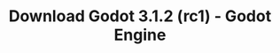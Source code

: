 ---
# Generated by /scripts/js/download_archive_generator !!! do not edit by hand !!!
title: 'Download Godot 3.1.2 (rc1) - Godot Engine'
type: 'download/archive'
name: '3.1.2'
flavor: 'rc1'
release_date: '2019-11-13T03:00:00-00:00'
release_notes: '/article/release-candidate-godot-3-1-2-rc-1/'
links:
  android.apk:
    name: 'android.apk'
    title: 'Android'
    caption: 'Universal APK (ARM64 + ARMv7 + x86_64 + x86)'
    tags:
      - 'APK download'
      - 'ARM64/v7'
      - 'x86 (64 & 32 bit)'
    hosts:
      github_builds:
        regular: 'https://github.com/godotengine/godot-builds/releases/download/3.1.2-rc1/Godot_v3.1.2-rc1_android_editor.apk'
        mono: '#'
      github:
        regular: 'https://github.com/godotengine/godot/releases/download/3.1.2-rc1/Godot_v3.1.2-rc1_android_editor.apk'
        mono: '#'
  macos.universal:
    name: 'macos.universal'
    title: 'macOS'
    caption: 'Universal (x86_64 + Apple Silicon)'
    tags:
      - 'Intel/Apple Silicon'
      - '64 bit'
    hosts:
      github_builds:
        regular: 'https://github.com/godotengine/godot-builds/releases/download/3.1.2-rc1/Godot_v3.1.2-rc1_osx.universal.zip'
        mono: 'https://github.com/godotengine/godot-builds/releases/download/3.1.2-rc1/Godot_v3.1.2-rc1_mono_osx.universal.zip'
      github:
        regular: 'https://github.com/godotengine/godot/releases/download/3.1.2-rc1/Godot_v3.1.2-rc1_osx.universal.zip'
        mono: 'https://github.com/godotengine/godot/releases/download/3.1.2-rc1/Godot_v3.1.2-rc1_mono_osx.universal.zip'
  windows.64:
    name: 'windows.64'
    title: 'Windows'
    caption: 'Standard (x86_64)'
    tags:
      - '64 bit'
    hosts:
      github_builds:
        regular: 'https://github.com/godotengine/godot-builds/releases/download/3.1.2-rc1/Godot_v3.1.2-rc1_win64.exe.zip'
        mono: 'https://github.com/godotengine/godot-builds/releases/download/3.1.2-rc1/Godot_v3.1.2-rc1_mono_win64.zip'
      github:
        regular: 'https://github.com/godotengine/godot/releases/download/3.1.2-rc1/Godot_v3.1.2-rc1_win64.exe.zip'
        mono: 'https://github.com/godotengine/godot/releases/download/3.1.2-rc1/Godot_v3.1.2-rc1_mono_win64.zip'
  linux_server.headless.64:
    name: 'linux_server.headless.64'
    title: 'Linux Server'
    caption: 'Headless (x86_64)'
    tags:
      - '64 bit'
      - 'Headless'
    hosts:
      github_builds:
        regular: 'https://github.com/godotengine/godot-builds/releases/download/3.1.2-rc1/Godot_v3.1.2-rc1_linux_headless.64.zip'
        mono: 'https://github.com/godotengine/godot-builds/releases/download/3.1.2-rc1/Godot_v3.1.2-rc1_mono_linux_headless_64.zip'
      github:
        regular: 'https://github.com/godotengine/godot/releases/download/3.1.2-rc1/Godot_v3.1.2-rc1_linux_headless.64.zip'
        mono: 'https://github.com/godotengine/godot/releases/download/3.1.2-rc1/Godot_v3.1.2-rc1_mono_linux_headless_64.zip'
  web:
    name: 'web'
    title: 'Web editor'
    caption: ''
    tags:
      - 'Self-hosted'
      - 'Cross-platform'
    hosts:
      github_builds:
        regular: 'https://github.com/godotengine/godot-builds/releases/download/3.1.2-rc1/Godot_v3.1.2-rc1_web_editor.zip'
        mono: '#'
      github:
        regular: 'https://github.com/godotengine/godot/releases/download/3.1.2-rc1/Godot_v3.1.2-rc1_web_editor.zip'
        mono: '#'
  linux.64:
    name: 'linux.64'
    title: 'Linux'
    caption: 'Standard (x86_64)'
    tags:
      - '64 bit'
    hosts:
      github_builds:
        regular: 'https://github.com/godotengine/godot-builds/releases/download/3.1.2-rc1/Godot_v3.1.2-rc1_x11.64.zip'
        mono: 'https://github.com/godotengine/godot-builds/releases/download/3.1.2-rc1/Godot_v3.1.2-rc1_mono_x11_64.zip'
      github:
        regular: 'https://github.com/godotengine/godot/releases/download/3.1.2-rc1/Godot_v3.1.2-rc1_x11.64.zip'
        mono: 'https://github.com/godotengine/godot/releases/download/3.1.2-rc1/Godot_v3.1.2-rc1_mono_x11_64.zip'
  linux.32:
    name: 'linux.32'
    title: 'Linux'
    caption: 'Standard (x86)'
    tags:
      - '32 bit'
    hosts:
      github_builds:
        regular: 'https://github.com/godotengine/godot-builds/releases/download/3.1.2-rc1/Godot_v3.1.2-rc1_x11.32.zip'
        mono: 'https://github.com/godotengine/godot-builds/releases/download/3.1.2-rc1/Godot_v3.1.2-rc1_mono_x11_32.zip'
      github:
        regular: 'https://github.com/godotengine/godot/releases/download/3.1.2-rc1/Godot_v3.1.2-rc1_x11.32.zip'
        mono: 'https://github.com/godotengine/godot/releases/download/3.1.2-rc1/Godot_v3.1.2-rc1_mono_x11_32.zip'
  windows.32:
    name: 'windows.32'
    title: 'Windows'
    caption: 'Standard (x86)'
    tags:
      - '32 bit'
    hosts:
      github_builds:
        regular: 'https://github.com/godotengine/godot-builds/releases/download/3.1.2-rc1/Godot_v3.1.2-rc1_win32.exe.zip'
        mono: 'https://github.com/godotengine/godot-builds/releases/download/3.1.2-rc1/Godot_v3.1.2-rc1_mono_win32.zip'
      github:
        regular: 'https://github.com/godotengine/godot/releases/download/3.1.2-rc1/Godot_v3.1.2-rc1_win32.exe.zip'
        mono: 'https://github.com/godotengine/godot/releases/download/3.1.2-rc1/Godot_v3.1.2-rc1_mono_win32.zip'
  linux_server.64:
    name: 'linux_server.64'
    title: 'Linux Server'
    caption: 'Standard (x86_64)'
    tags:
      - '64 bit'
    hosts:
      github_builds:
        regular: 'https://github.com/godotengine/godot-builds/releases/download/3.1.2-rc1/Godot_v3.1.2-rc1_linux_server.64.zip'
        mono: 'https://github.com/godotengine/godot-builds/releases/download/3.1.2-rc1/Godot_v3.1.2-rc1_mono_linux_server_64.zip'
      github:
        regular: 'https://github.com/godotengine/godot/releases/download/3.1.2-rc1/Godot_v3.1.2-rc1_linux_server.64.zip'
        mono: 'https://github.com/godotengine/godot/releases/download/3.1.2-rc1/Godot_v3.1.2-rc1_mono_linux_server_64.zip'
  aar_library:
    name: 'aar_library'
    title: 'AAR library'
    caption: ''
    tags:
      - 'Android plugins'
      - 'Java'
      - 'Kotlin'
    hosts:
      github_builds:
        regular: 'https://github.com/godotengine/godot-builds/releases/download/3.1.2-rc1/godot-lib.3.1.2.rc1.release.aar'
        mono: 'https://github.com/godotengine/godot-builds/releases/download/3.1.2-rc1/godot-lib.3.1.2.rc1.mono.release.aar'
      github:
        regular: 'https://github.com/godotengine/godot/releases/download/3.1.2-rc1/godot-lib.3.1.2.rc1.release.aar'
        mono: 'https://github.com/godotengine/godot/releases/download/3.1.2-rc1/godot-lib.3.1.2.rc1.mono.release.aar'
  templates:
    name: 'templates'
    title: 'Export templates'
    caption: ''
    tags:
      - 'Used to export your games to all supported platforms'
    hosts:
      github_builds:
        regular: 'https://github.com/godotengine/godot-builds/releases/download/3.1.2-rc1/Godot_v3.1.2-rc1_export_templates.tpz'
        mono: 'https://github.com/godotengine/godot-builds/releases/download/3.1.2-rc1/Godot_v3.1.2-rc1_mono_export_templates.tpz'
      github:
        regular: 'https://github.com/godotengine/godot/releases/download/3.1.2-rc1/Godot_v3.1.2-rc1_export_templates.tpz'
        mono: 'https://github.com/godotengine/godot/releases/download/3.1.2-rc1/Godot_v3.1.2-rc1_mono_export_templates.tpz'
primaryPlatforms:
  - 'android.apk'
  - 'macos.universal'
  - 'windows.64'
  - 'linux_server.headless.64'
  - 'web'
  - 'templates'
---